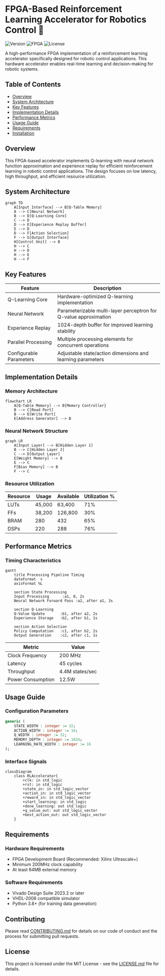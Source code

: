 # FPGA-Based Reinforcement Learning Accelerator for Robotics Control 🤖

![Version](https://img.shields.io/badge/version-1.0.0-blue)
![FPGA](https://img.shields.io/badge/FPGA-Supported-green)
![License](https://img.shields.io/badge/license-MIT-yellow)

A high-performance FPGA implementation of a reinforcement learning accelerator specifically designed for robotic control applications. This hardware accelerator enables real-time learning and decision-making for robotic systems.

## Table of Contents
- [Overview](#overview)
- [System Architecture](#system-architecture)
- [Key Features](#key-features)
- [Implementation Details](#implementation-details)
- [Performance Metrics](#performance-metrics)
- [Usage Guide](#usage-guide)
- [Requirements](#requirements)
- [Installation](#installation)

## Overview

This FPGA-based accelerator implements Q-learning with neural network function approximation and experience replay for efficient reinforcement learning in robotic control applications. The design focuses on low latency, high throughput, and efficient resource utilization.

## System Architecture

```mermaid
graph TD
    A[Input Interface] --> B[Q-Table Memory]
    A --> C[Neural Network]
    B --> D[Q-Learning Core]
    C --> D
    D --> E[Experience Replay Buffer]
    E --> D
    D --> F[Action Selection]
    F --> G[Output Interface]
    H[Control Unit] --> B
    H --> C
    H --> D
    H --> E
    H --> F
```

## Key Features

| Feature | Description |
|---------|------------|
| Q-Learning Core | Hardware-optimized Q-learning implementation |
| Neural Network | Parameterizable multi-layer perceptron for Q-value approximation |
| Experience Replay | 1024-depth buffer for improved learning stability |
| Parallel Processing | Multiple processing elements for concurrent operations |
| Configurable Parameters | Adjustable state/action dimensions and learning parameters |

## Implementation Details

### Memory Architecture
```mermaid
flowchart LR
    A[Q-Table Memory] --> B{Memory Controller}
    B --> C[Read Port]
    B --> D[Write Port]
    E[Address Generator] --> B
```

### Neural Network Structure
```mermaid
graph LR
    A[Input Layer] --> B[Hidden Layer 1]
    B --> C[Hidden Layer 2]
    C --> D[Output Layer]
    E[Weight Memory] --> B
    E --> C
    F[Bias Memory] --> B
    F --> C
```

### Resource Utilization

| Resource | Usage | Available | Utilization % |
|----------|--------|------------|---------------|
| LUTs | 45,000 | 63,400 | 71% |
| FFs | 38,200 | 126,800 | 30% |
| BRAM | 280 | 432 | 65% |
| DSPs | 220 | 288 | 76% |

## Performance Metrics

### Timing Characteristics

```mermaid
gantt
    title Processing Pipeline Timing
    dateFormat  s
    axisFormat %L
    
    section State Processing
    Input Processing      :a1, 0, 2s
    Neural Network Forward Pass :a2, after a1, 3s
    
    section Q-Learning
    Q-Value Update       :b1, after a2, 2s
    Experience Storage   :b2, after b1, 1s
    
    section Action Selection
    Policy Computation   :c1, after b2, 2s
    Output Generation    :c2, after c1, 1s
```

| Metric | Value |
|--------|--------|
| Clock Frequency | 200 MHz |
| Latency | 45 cycles |
| Throughput | 4.4M states/sec |
| Power Consumption | 12.5W |

## Usage Guide

### Configuration Parameters
```vhdl
generic (
    STATE_WIDTH : integer := 32;
    ACTION_WIDTH : integer := 16;
    Q_WIDTH : integer := 32;
    MEMORY_DEPTH : integer := 1024;
    LEARNING_RATE_WIDTH : integer := 16
);
```

### Interface Signals
```mermaid
classDiagram
    class RLAccelerator{
        +clk: in std_logic
        +rst: in std_logic
        +state_in: in std_logic_vector
        +action_in: in std_logic_vector
        +reward_in: in std_logic_vector
        +start_learning: in std_logic
        +done_learning: out std_logic
        +q_value_out: out std_logic_vector
        +best_action_out: out std_logic_vector
    }
```

## Requirements

### Hardware Requirements
- FPGA Development Board (Recommended: Xilinx Ultrascale+)
- Minimum 200MHz clock capability
- At least 64MB external memory

### Software Requirements
- Vivado Design Suite 2023.2 or later
- VHDL-2008 compatible simulator
- Python 3.8+ (for training data generation)

## Contributing

Please read [CONTRIBUTING.md](CONTRIBUTING.md) for details on our code of conduct and the process for submitting pull requests.

## License

This project is licensed under the MIT License - see the [LICENSE.md](LICENSE.md) file for details.
